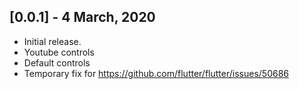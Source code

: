 ## [0.0.1] - 4 March, 2020

* Initial release.
* Youtube controls
* Default controls
* Temporary fix for https://github.com/flutter/flutter/issues/50686 
